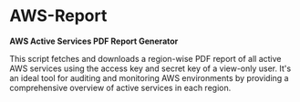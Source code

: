 # AWS-Report
**AWS Active Services PDF Report Generator**

This script fetches and downloads a region-wise PDF report of all active AWS services using the access key and secret key of a view-only user. It's an ideal tool for auditing and monitoring AWS environments by providing a comprehensive overview of active services in each region.
